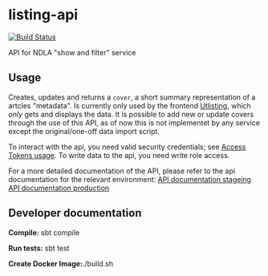 # listing-api
[![Build Status](https://travis-ci.org/NDLANO/listing-api.svg?branch=master)](https://travis-ci.org/NDLANO/listing-api)

API for NDLA "show and filter" service

## Usage

Creates, updates and returns a ```cover```, a short summary representation of a artcles "metadata". Is currently only used by the frontend [Utlisting](https://listing-frontend.test.api.ndla.no/listing/betongfaget), which _only_ gets and displays the data. It is possible to add new 
or update covers through the use of this API, as of now this is not implementet by any service except 
the original/one-off data import script.


To interact with the api, you need valid security credentials; see [Access Tokens usage](https://github.com/NDLANO/auth/blob/master/README.md).
To write data to the api, you need write role access.

For a more detailed documentation of the API, please refer to the api documentation for the relevant environment: 
[API documentation stageing](https://staging.api.ndla.no)
[API documentation production](https://api.ndla.no)

## Developer documentation

**Compile:** sbt compile

**Run tests:** sbt test

**Create Docker Image:**./build.sh